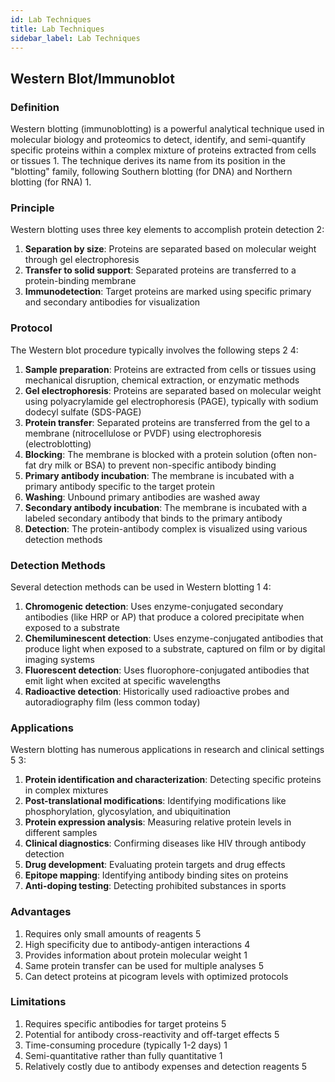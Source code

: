 ```yaml
---
id: Lab Techniques
title: Lab Techniques
sidebar_label: Lab Techniques
---
```


## Western Blot/Immunoblot

### Definition
Western blotting (immunoblotting) is a powerful analytical technique used in molecular biology and proteomics to detect, identify, and semi-quantify specific proteins within a complex mixture of proteins extracted from cells or tissues <mcreference link="https://www.tandfonline.com/doi/full/10.2144/btn-2022-0034" index="1">1</mcreference>. The technique derives its name from its position in the "blotting" family, following Southern blotting (for DNA) and Northern blotting (for RNA) <mcreference link="https://www.tandfonline.com/doi/full/10.2144/btn-2022-0034" index="1">1</mcreference>.

### Principle
Western blotting uses three key elements to accomplish protein detection <mcreference link="https://pmc.ncbi.nlm.nih.gov/articles/PMC3456489/" index="2">2</mcreference>:
1. **Separation by size**: Proteins are separated based on molecular weight through gel electrophoresis
2. **Transfer to solid support**: Separated proteins are transferred to a protein-binding membrane
3. **Immunodetection**: Target proteins are marked using specific primary and secondary antibodies for visualization

### Protocol
The Western blot procedure typically involves the following steps <mcreference link="https://pmc.ncbi.nlm.nih.gov/articles/PMC3456489/" index="2">2</mcreference> <mcreference link="https://www.thermofisher.com/us/en/home/life-science/protein-biology/protein-biology-learning-center/protein-biology-resource-library/pierce-protein-methods/overview-western-blotting.html" index="4">4</mcreference>:

1. **Sample preparation**: Proteins are extracted from cells or tissues using mechanical disruption, chemical extraction, or enzymatic methods
2. **Gel electrophoresis**: Proteins are separated based on molecular weight using polyacrylamide gel electrophoresis (PAGE), typically with sodium dodecyl sulfate (SDS-PAGE)
3. **Protein transfer**: Separated proteins are transferred from the gel to a membrane (nitrocellulose or PVDF) using electrophoresis (electroblotting)
4. **Blocking**: The membrane is blocked with a protein solution (often non-fat dry milk or BSA) to prevent non-specific antibody binding
5. **Primary antibody incubation**: The membrane is incubated with a primary antibody specific to the target protein
6. **Washing**: Unbound primary antibodies are washed away
7. **Secondary antibody incubation**: The membrane is incubated with a labeled secondary antibody that binds to the primary antibody
8. **Detection**: The protein-antibody complex is visualized using various detection methods

### Detection Methods
Several detection methods can be used in Western blotting <mcreference link="https://www.tandfonline.com/doi/full/10.2144/btn-2022-0034" index="1">1</mcreference> <mcreference link="https://www.thermofisher.com/us/en/home/life-science/protein-biology/protein-biology-learning-center/protein-biology-resource-library/pierce-protein-methods/overview-western-blotting.html" index="4">4</mcreference>:

1. **Chromogenic detection**: Uses enzyme-conjugated secondary antibodies (like HRP or AP) that produce a colored precipitate when exposed to a substrate
2. **Chemiluminescent detection**: Uses enzyme-conjugated antibodies that produce light when exposed to a substrate, captured on film or by digital imaging systems
3. **Fluorescent detection**: Uses fluorophore-conjugated antibodies that emit light when excited at specific wavelengths
4. **Radioactive detection**: Historically used radioactive probes and autoradiography film (less common today)

### Applications
Western blotting has numerous applications in research and clinical settings <mcreference link="https://microbenotes.com/western-blot/" index="5">5</mcreference> <mcreference link="https://en.wikipedia.org/wiki/Western_blot" index="3">3</mcreference>:

1. **Protein identification and characterization**: Detecting specific proteins in complex mixtures
2. **Post-translational modifications**: Identifying modifications like phosphorylation, glycosylation, and ubiquitination
3. **Protein expression analysis**: Measuring relative protein levels in different samples
4. **Clinical diagnostics**: Confirming diseases like HIV through antibody detection
5. **Drug development**: Evaluating protein targets and drug effects
6. **Epitope mapping**: Identifying antibody binding sites on proteins
7. **Anti-doping testing**: Detecting prohibited substances in sports

### Advantages
1. Requires only small amounts of reagents <mcreference link="https://microbenotes.com/western-blot/" index="5">5</mcreference>
2. High specificity due to antibody-antigen interactions <mcreference link="https://www.thermofisher.com/us/en/home/life-science/protein-biology/protein-biology-learning-center/protein-biology-resource-library/pierce-protein-methods/overview-western-blotting.html" index="4">4</mcreference>
3. Provides information about protein molecular weight <mcreference link="https://www.tandfonline.com/doi/full/10.2144/btn-2022-0034" index="1">1</mcreference>
4. Same protein transfer can be used for multiple analyses <mcreference link="https://microbenotes.com/western-blot/" index="5">5</mcreference>
5. Can detect proteins at picogram levels with optimized protocols

### Limitations
1. Requires specific antibodies for target proteins <mcreference link="https://microbenotes.com/western-blot/" index="5">5</mcreference>
2. Potential for antibody cross-reactivity and off-target effects <mcreference link="https://microbenotes.com/western-blot/" index="5">5</mcreference>
3. Time-consuming procedure (typically 1-2 days) <mcreference link="[^1]: https://www.tandfonline.com/doi/full/10.2144/btn-2022-0034" index="1">1</mcreference>
4. Semi-quantitative rather than fully quantitative <mcreference link="https://www.tandfonline.com/doi/full/10.2144/btn-2022-0034" index="1">1</mcreference>
5. Relatively costly due to antibody expenses and detection reagents <mcreference link="https://microbenotes.com/western-blot/" index="5">5</mcreference>
